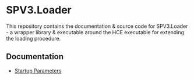 # SPV3.Loader

This repository contains the documentation & source code for SPV3.Loader - a wrapper library & executable around the HCE executable for extending the loading procedure.

## Documentation

- [Startup Parameters](doc/parameters.md)